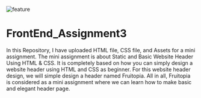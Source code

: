 ![feature](https://github.com/user-attachments/assets/9cef8b29-72fe-43e7-8026-cb88e62760f6)

# FrontEnd_Assignment3
In this Repository, I have uploaded HTML file, CSS file, and Assets for a mini assignment. 
The mini assignment is about Static and Basic Website Header Using HTML & CSS. It is completely based on how you can simply design a website header using HTML and CSS as beginner. For this website header design, we will simple design a header named Fruitopia.
All in all, Fruitopia is considered as a mini assignment where we can learn how to make basic and elegant header page.
